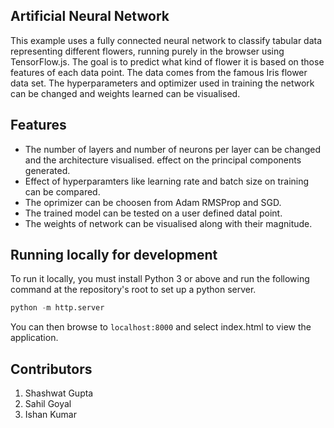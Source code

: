 ## Artificial Neural Network
This example uses a fully connected neural network to classify tabular data representing different flowers, running purely in the browser using TensorFlow.js. The goal is to predict what kind of flower it is based on those features of each data point. The data comes from the famous Iris flower data set. The hyperparameters and optimizer used in training the network can be changed and weights learned can be visualised. 

## Features
* The number of layers and number of neurons per layer can be changed and the architecture visualised.
effect on the principal components generated.
* Effect of hyperparamters like learning rate and batch size on training can be compared.
* The oprimizer can be choosen from Adam RMSProp and SGD.
* The trained model can be tested on a user defined datal point.
* The weights of network can be visualised along with their magnitude.

## Running locally for development

To run it locally, you must install Python 3 or above and run the following command at the repository's root to set up a python server.

```python
python -m http.server
```

You can then browse to `localhost:8000` and select index.html to view the application.

## Contributors
1. Shashwat Gupta
2. Sahil Goyal
3. Ishan Kumar 


  


